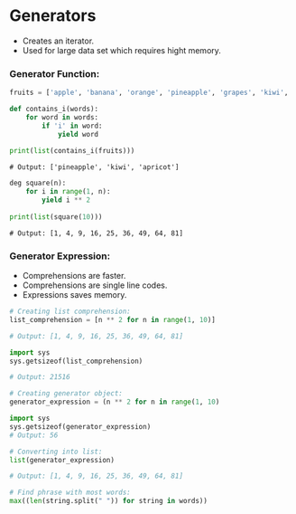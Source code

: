  # Generators

- Creates an iterator.
- Used for large data set which requires hight memory.

### Generator Function:

```python
fruits = ['apple', 'banana', 'orange', 'pineapple', 'grapes', 'kiwi', 'apricot', 'mango']

def contains_i(words):
    for word in words:
        if 'i' in word:
            yield word
  
print(list(contains_i(fruits)))
```

```output
# Output: ['pineapple', 'kiwi', 'apricot']
```
```python
deg square(n):
    for i in range(1, n):
        yield i ** 2
        
print(list(square(10)))
```      

```output
# Output: [1, 4, 9, 16, 25, 36, 49, 64, 81]
```

### Generator Expression:

- Comprehensions are faster.
- Comprehensions are single line codes.
- Expressions saves memory. 

```python
# Creating list comprehension:
list_comprehension = [n ** 2 for n in range(1, 10)]

# Output: [1, 4, 9, 16, 25, 36, 49, 64, 81]
```
```python
import sys
sys.getsizeof(list_comprehension)

# Output: 21516
```

```python
# Creating generator object:
generator_expression = (n ** 2 for n in range(1, 10)

import sys
sys.getsizeof(generator_expression)
# Output: 56
```

```python
# Converting into list:
list(generator_expression)

# Output: [1, 4, 9, 16, 25, 36, 49, 64, 81]
```

```python
# Find phrase with most words:
max((len(string.split(" ")) for string in words))

``` 
